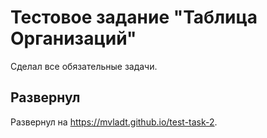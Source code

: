 # Тестовое задание "Таблица Организаций"

Сделал все обязательные задачи.

## Развернул

Развернул на https://mvladt.github.io/test-task-2.

